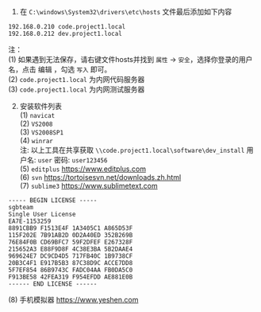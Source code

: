 1. 在 `C:\windows\System32\drivers\etc\hosts` 文件最后添加如下内容
```
192.168.0.210 code.project1.local
192.168.0.212 dev.project1.local
```
注：  
(1) 如果遇到无法保存，请右键文件hosts并找到 `属性` -> `安全`，选择你登录的用户名，点击 编辑 ，勾选 `写入` 即可。  
(2) `code.project1.local` 为内网代码服务器  
(3) `code.project1.local` 为内网测试服务器  

2. 安装软件列表  
(1) `navicat`  
(2) `VS2008`  
(3) `VS2008SP1`   
(4) `winrar`  
注: 以上工具在共享获取 `\\code.project1.local\software\dev_install` 用户名: `user` 密码: `user123456`  
(5) `editplus` https://www.editplus.com   
(6) `svn` https://tortoisesvn.net/downloads.zh.html    
(7) `sublime3` https://www.sublimetext.com   
```
----- BEGIN LICENSE -----
sgbteam
Single User License
EA7E-1153259
8891CBB9 F1513E4F 1A3405C1 A865D53F
115F202E 7B91AB2D 0D2A40ED 352B269B
76E84F0B CD69BFC7 59F2DFEF E267328F
215652A3 E88F9D8F 4C38E3BA 5B2DAAE4
969624E7 DC9CD4D5 717FB40C 1B9738CF
20B3C4F1 E917B5B3 87C38D9C ACCE7DD8
5F7EF854 86B9743C FADC04AA FB0DA5C0
F913BE58 42FEA319 F954EFDD AE881E0B
------ END LICENSE ------
```
(8) 手机模拟器 https://www.yeshen.com  

